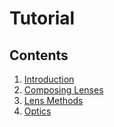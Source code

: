 # Tutorial

## Contents

1. [Introduction](intro.md)
1. [Composing Lenses](compose.md)
1. [Lens Methods](methods.md)
1. [Optics](optics.md)
